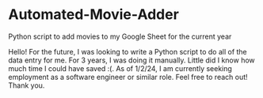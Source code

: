 # Automated-Movie-Adder
Python script to add movies to my Google Sheet for the current year

Hello! For the future, I was looking to write a Python script to do all of the data entry for me. For 3 years, I was doing it manually. Little did I know how much time I could have saved :(. As of 1/2/24, I am currently seeking employment as a software engineer or similar role. Feel free to reach out! Thank you.

